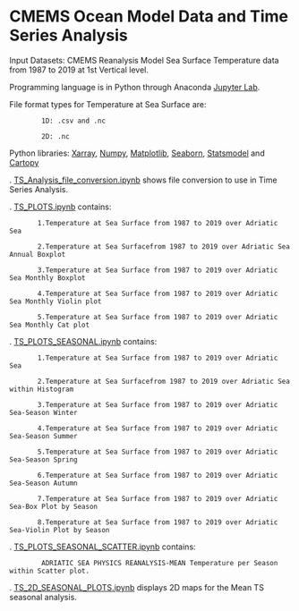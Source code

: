 # CMEMS Ocean Model Data and Time Series Analysis

  Input Datasets: CMEMS Reanalysis Model Sea Surface Temperature data from 1987 to 2019 at 1st Vertical level.
  
  Programming language is in Python through Anaconda [Jupyter Lab](https://jupyter.org/).
  
  File format types for Temperature at Sea Surface are: 
  
            1D: .csv and .nc 
  
            2D: .nc
  
  Python libraries: [Xarray](https://pypi.org/project/xarray/), [Numpy](https://pypi.org/project/numpy/), [Matplotlib](https://pypi.org/project/matplotlib/), [Seaborn](https://pypi.org/project/seaborn/), [Statsmodel](https://pypi.org/project/statsmodels/) and [Cartopy](https://pypi.org/project/Cartopy/)

. [TS_Analysis_file_conversion.ipynb](https://github.com/007-Ozalp/CMEMS-Reanalysis-Data-Management/blob/main/CMEMS-Time%20Series%20Analysis/TS_Analysis_file_conversion.ipynb) shows file conversion to use in Time Series Analysis.

. [TS_PLOTS.ipynb](https://github.com/007-Ozalp/CMEMS-Reanalysis-Data-Management/blob/main/CMEMS-Time%20Series%20Analysis/TS_PLOTS.ipynb) contains:

           1.Temperature at Sea Surface from 1987 to 2019 over Adriatic Sea

           2.Temperature at Sea Surfacefrom 1987 to 2019 over Adriatic Sea Annual Boxplot

           3.Temperature at Sea Surface from 1987 to 2019 over Adriatic Sea Monthly Boxplot

           4.Temperature at Sea Surface from 1987 to 2019 over Adriatic Sea Monthly Violin plot

           5.Temperature at Sea Surface from 1987 to 2019 over Adriatic Sea Monthly Cat plot


. [TS_PLOTS_SEASONAL.ipynb](https://github.com/007-Ozalp/CMEMS-Reanalysis-Data-Management/blob/main/CMEMS-Time%20Series%20Analysis/TS_PLOTS_SEASONAL.ipynb) contains:

           1.Temperature at Sea Surface from 1987 to 2019 over Adriatic Sea

           2.Temperature at Sea Surfacefrom 1987 to 2019 over Adriatic Sea within Histogram

           3.Temperature at Sea Surface from 1987 to 2019 over Adriatic Sea-Season Winter

           4.Temperature at Sea Surface from 1987 to 2019 over Adriatic Sea-Season Summer

           5.Temperature at Sea Surface from 1987 to 2019 over Adriatic Sea-Season Spring

           6.Temperature at Sea Surface from 1987 to 2019 over Adriatic Sea-Season Autumn

           7.Temperature at Sea Surface from 1987 to 2019 over Adriatic Sea-Box Plot by Season

           8.Temperature at Sea Surface from 1987 to 2019 over Adriatic Sea-Violin Plot by Season


. [TS_PLOTS_SEASONAL_SCATTER.ipynb](https://github.com/007-Ozalp/CMEMS-Reanalysis-Data-Management/blob/main/CMEMS-Time%20Series%20Analysis/TS_PLOTS_SEASONAL_SCATTER.ipynb) contains:

            ADRIATIC SEA PHYSICS REANALYSIS-MEAN Temperature per Season within Scatter plot.

. [TS_2D_SEASONAL_PLOTS.ipynb](https://github.com/007-Ozalp/CMEMS-Reanalysis-Data-Management/blob/main/CMEMS-Time%20Series%20Analysis/TS_2D_SEASONAL_PLOTS.ipynb) displays 2D maps for the Mean TS seasonal analysis.
